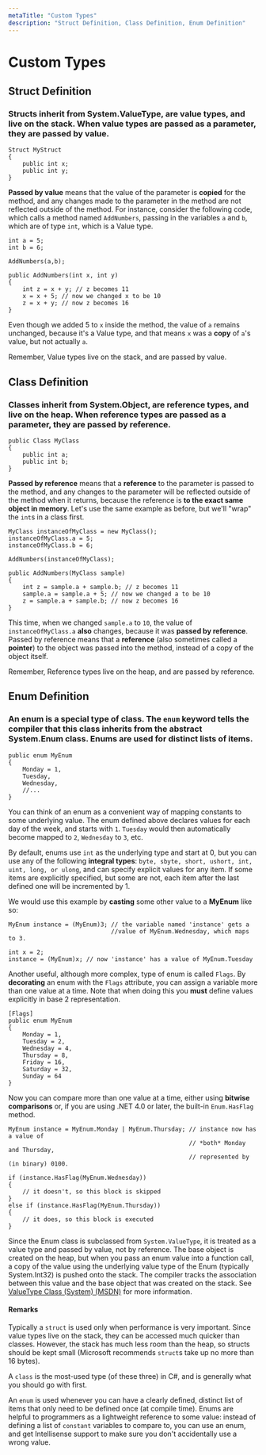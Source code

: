 ```yaml
---
metaTitle: "Custom Types"
description: "Struct Definition, Class Definition, Enum Definition"
---
```


# Custom Types



## Struct Definition


### Structs inherit from System.ValueType, are value types, and live on the stack. When value types are passed as a parameter, they are passed by value.

```dotnet
Struct MyStruct
{
    public int x;
    public int y;
}

```

**Passed by value** means that the value of the parameter is **copied** for the method, and any changes made to the parameter in the method are not reflected outside of the method. For instance, consider the following code, which calls a method named `AddNumbers`, passing in the variables `a` and `b`, which are of type `int`, which is a Value type.

```dotnet
int a = 5;
int b = 6;

AddNumbers(a,b);

public AddNumbers(int x, int y)
{
    int z = x + y; // z becomes 11
    x = x + 5; // now we changed x to be 10
    z = x + y; // now z becomes 16
} 

```

Even though we added 5 to `x` inside the method, the value of `a` remains unchanged, because it's a Value type, and that means `x` was a **copy** of `a`'s value, but not actually `a`.

Remember, Value types live on the stack, and are passed by value.



## Class Definition


### Classes inherit from System.Object, are reference types, and live on the heap. When reference types are passed as a parameter, they are passed by reference.

```dotnet
public Class MyClass
{
    public int a;
    public int b;
}

```

**Passed by reference** means that a **reference** to the parameter is passed to the method, and any changes to the parameter will be reflected outside of the method when it returns, because the reference is **to the exact same object in memory**. Let's use the same example as before, but we'll "wrap" the `int`s in a class first.

```dotnet
MyClass instanceOfMyClass = new MyClass();
instanceOfMyClass.a = 5;
instanceOfMyClass.b = 6;

AddNumbers(instanceOfMyClass);

public AddNumbers(MyClass sample)
{
    int z = sample.a + sample.b; // z becomes 11
    sample.a = sample.a + 5; // now we changed a to be 10
    z = sample.a + sample.b; // now z becomes 16
} 

```

This time, when we changed `sample.a` to `10`, the value of `instanceOfMyClass.a` **also** changes, because it was **passed by reference**. Passed by reference means that a **reference** (also sometimes called a **pointer**) to the object was passed into the method, instead of a copy of the object itself.

Remember, Reference types live on the heap, and are passed by reference.



## Enum Definition


### An enum is a special type of class. The `enum` keyword tells the compiler that this class inherits from the abstract System.Enum class. Enums are used for distinct lists of items.

```dotnet
public enum MyEnum
{
    Monday = 1,
    Tuesday,
    Wednesday,
    //...
}

```

You can think of an enum as a convenient way of mapping constants to some underlying value. The enum defined above declares values for each day of the week, and starts with `1`. `Tuesday` would then automatically become mapped to `2`, `Wednesday` to `3`, etc.

By default, enums use `int` as the underlying type and start at 0, but you can use any of the following **integral types**: `byte, sbyte, short, ushort, int, uint, long, or ulong`, and can specify explicit values for any item. If some items are explicitly specified, but some are not, each item after the last defined one will be incremented by 1.

We would use this example by **casting** some other value to a **MyEnum** like so:

```dotnet
MyEnum instance = (MyEnum)3; // the variable named 'instance' gets a 
                             //value of MyEnum.Wednesday, which maps to 3.

int x = 2;
instance = (MyEnum)x; // now 'instance' has a value of MyEnum.Tuesday

```

Another useful, although more complex, type of enum is called `Flags`. By **decorating** an enum with the `Flags` attribute, you can assign a variable more than one value at a time. Note that when doing this you **must** define values explicitly in base 2 representation.

```dotnet
[Flags]
public enum MyEnum
{
    Monday = 1,
    Tuesday = 2,
    Wednesday = 4,
    Thursday = 8,
    Friday = 16,
    Saturday = 32, 
    Sunday = 64
}

```

Now you can compare more than one value at a time, either using **bitwise comparisons** or, if you are using .NET 4.0 or later, the built-in `Enum.HasFlag` method.

```dotnet
MyEnum instance = MyEnum.Monday | MyEnum.Thursday; // instance now has a value of
                                                   // *both* Monday and Thursday,
                                                   // represented by (in binary) 0100. 

if (instance.HasFlag(MyEnum.Wednesday))
{
    // it doesn't, so this block is skipped
}
else if (instance.HasFlag(MyEnum.Thursday))
{
    // it does, so this block is executed
}

```

Since the Enum class is subclassed from `System.ValueType`, it is treated as a value type and passed by value, not by reference. The base object is created on the heap, but when you pass an enum value into a function call, a copy of the value using the underlying value type of the Enum (typically System.Int32) is pushed onto the stack. The compiler tracks the association between this value and the base object that was created on the stack. See [ValueType Class (System) (MSDN)](https://msdn.microsoft.com/en-us/library/system.valuetype(v=vs.110).aspx) for more information.



#### Remarks


Typically a `struct` is used only when performance is very important. Since value types live on the stack, they can be accessed much quicker than classes. However, the stack has much less room than the heap, so structs should be kept small (Microsoft recommends `struct`s take up no more than 16 bytes).

A `class` is the most-used type (of these three) in C#, and is generally what you should go with first.

An `enum` is used whenever you can have a clearly defined, distinct list of items that only need to be defined once (at compile time). Enums are helpful to programmers as a lightweight reference to some value: instead of defining a list of `constant` variables to compare to, you can use an enum, and get Intellisense support to make sure you don't accidentally use a wrong value.

